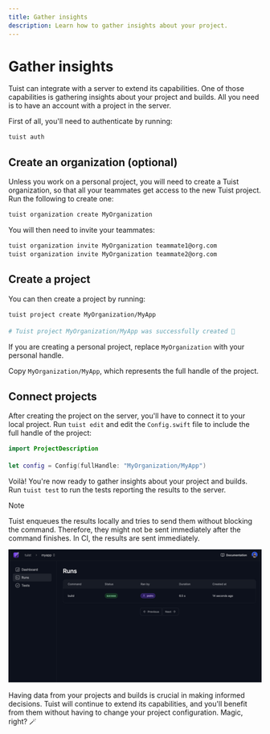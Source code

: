 ```yaml
---
title: Gather insights
description: Learn how to gather insights about your project.
---
```


# Gather insights

Tuist can integrate with a server to extend its capabilities. One of those capabilities is gathering insights about your project and builds. All you need is to have an account with a project in the server. 

First of all, you'll need to authenticate by running:

```bash
tuist auth
```

## Create an organization (optional)

Unless you work on a personal project, you will need to create a Tuist organization, so that all your teammates get access to the new Tuist project. Run the following to create one:
```bash
tuist organization create MyOrganization
```

You will then need to invite your teammates:
```bash
tuist organization invite MyOrganization teammate1@org.com
tuist organization invite MyOrganization teammate2@org.com
```

## Create a project

You can then create a project by running:

```bash
tuist project create MyOrganization/MyApp

# Tuist project MyOrganization/MyApp was successfully created 🎉
```

If you are creating a personal project, replace `MyOrganization` with your personal handle.

Copy `MyOrganization/MyApp`, which represents the full handle of the project.

## Connect projects

After creating the project on the server, you'll have to connect it to your local project. Run `tuist edit` and edit the `Config.swift` file to include the full handle of the project:

```swift
import ProjectDescription

let config = Config(fullHandle: "MyOrganization/MyApp")
```

Voilà! You're now ready to gather insights about your project and builds. Run `tuist test` to run the tests reporting the results to the server.

> [!NOTE]
> Tuist enqueues the results locally and tries to send them without blocking the command. Therefore, they might not be sent immediately after the command finishes. In CI, the results are sent immediately.


![An image that shows a list of runs in the server](./images/runs.png)

Having data from your projects and builds is crucial in making informed decisions.
Tuist will continue to extend its capabilities, and you'll benefit from them without having to change your project configuration. Magic, right? 🪄
